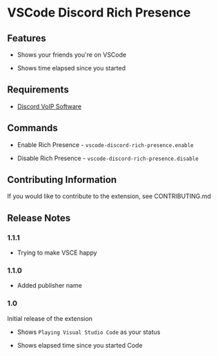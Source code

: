 # VSCode Discord Rich Presence

## Features

-   Shows your friends you're on VSCode

-   Shows time elapsed since you started

## Requirements

-   [Discord VoIP Software](https://discord.com)

## Commands

-   Enable Rich Presence - `vscode-discord-rich-presence.enable`

-   Disable Rich Presence - `vscode-discord-rich-presence.disable`

## Contributing Information

If you would like to contribute to the extension, see CONTRIBUTING.md

## Release Notes

### 1.1.1

-   Trying to make VSCE happy

### 1.1.0

-   Added publisher name

### 1.0

Initial release of the extension

-   Shows `Playing Visual Studio Code` as your status

-   Shows elapsed time since you started Code
